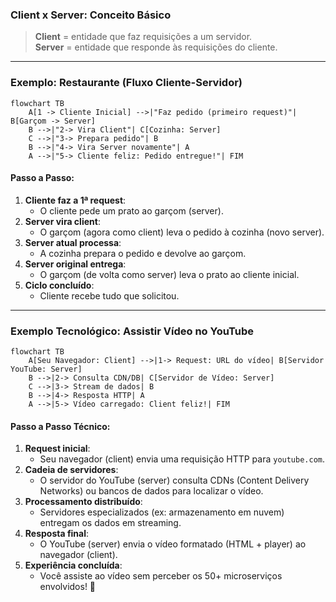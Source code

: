 ### **Client x Server: Conceito Básico**  
> **Client** = entidade que faz requisições a um servidor.  
> **Server** = entidade que responde às requisições do cliente.  

---

### **Exemplo: Restaurante (Fluxo Cliente-Servidor)**  
```mermaid
flowchart TB
    A[1 -> Cliente Inicial] -->|"Faz pedido (primeiro request)"| B[Garçom -> Server]
    B -->|"2-> Vira Client"| C[Cozinha: Server]
    C -->|"3-> Prepara pedido"| B
    B -->|"4-> Vira Server novamente"| A
    A -->|"5-> Cliente feliz: Pedido entregue!"| FIM
```

#### **Passo a Passo**:  
1. **Cliente faz a 1ª request**:  
   - O cliente pede um prato ao garçom (server).  
2. **Server vira client**:  
   - O garçom (agora como client) leva o pedido à cozinha (novo server).  
3. **Server atual processa**:  
   - A cozinha prepara o pedido e devolve ao garçom.  
4. **Server original entrega**:  
   - O garçom (de volta como server) leva o prato ao cliente inicial.  
5. **Ciclo concluído**:  
   - Cliente recebe tudo que solicitou.  

---

### **Exemplo Tecnológico: Assistir Vídeo no YouTube**  
```mermaid
flowchart TB
    A[Seu Navegador: Client] -->|1-> Request: URL do vídeo| B[Servidor YouTube: Server]
    B -->|2-> Consulta CDN/DB| C[Servidor de Vídeo: Server]
    C -->|3-> Stream de dados| B
    B -->|4-> Resposta HTTP| A
    A -->|5-> Vídeo carregado: Client feliz!| FIM
```

#### **Passo a Passo Técnico**:  
1. **Request inicial**:  
   - Seu navegador (client) envia uma requisição HTTP para `youtube.com`.  
2. **Cadeia de servidores**:  
   - O servidor do YouTube (server) consulta CDNs (Content Delivery Networks) ou bancos de dados para localizar o vídeo.  
3. **Processamento distribuído**:  
   - Servidores especializados (ex: armazenamento em nuvem) entregam os dados em streaming.  
4. **Resposta final**:  
   - O YouTube (server) envia o vídeo formatado (HTML + player) ao navegador (client).  
5. **Experiência concluída**:  
   - Você assiste ao vídeo sem perceber os 50+ microserviços envolvidos! 🎥  



